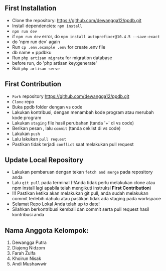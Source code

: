 ## First Installation

* Clone the repository: https://github.com/dewangga12/ppdb.git
* Install dependencies: `npm install` 
* `npm run dev`
* if `npm run dev` error, do `npm install autoprefixer@10.4.5 --save-exact`
* do 'npm run dev' again
* Run `cp .env.example .env` for create .env file
* db name = ppdbku
* Run `php artisan migrate` for migration database
* before run, do 'php artisan key:generate'
* Run `php artisan serve`

## First Contribution
* `Fork` repository https://github.com/dewangga12/ppdb.git
* `Clone` repo
* Buka ppdb folder dengan vs code
* Lakukan kontribusi, dengan menambah kode program atau merubah kode program
* Lakukan `staging` file hasil perubahan (tanda '+' di vs code)
* Berikan pesan , lalu `commit` (tanda ceklist di vs code)
* Lakukan `push`
* Lalu lakukan `pull request`
* Pastikan tidak terjadi `conflict` saat melakukan pull request

## Update Local Repository
* Lakukan pembaruan dengan tekan `fetch and merge` pada repository anda
* Lalu `git pull` pada terminal (!!Anda tidak perlu melakukan clone atau npm install lagi apabila telah mengikuti instruksi <b>First Contribution</b>)
* !!! Pastikan ketika akan melakukan git pull, anda sudah melakukan commit terlebih dahulu atau pastikan tidak ada staging pada workspace
* Selamat Repo Lokal Anda telah up to date!
* Silahkan berkontribusi kembali dan commit serta pull request hasil kontribusi anda

## Nama Anggota Kelompok:
1. Dewangga Putra
2. Diajeng Nidzom
3. Farah Zulfa
4. Khoirun Nisak
5. Andi Mushawwir
